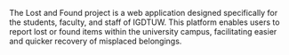 The Lost and Found project is a web application designed specifically for the students, faculty, and staff of IGDTUW. 
This platform enables users to report lost or found items within the university campus, facilitating easier and quicker recovery of misplaced belongings.


